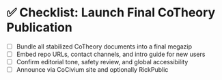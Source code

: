 # ✅ Checklist: Launch Final CoTheory Publication

- [ ] Bundle all stabilized CoTheory documents into a final megazip
- [ ] Embed repo URLs, contact channels, and intro guide for new users
- [ ] Confirm editorial tone, safety review, and global accessibility
- [ ] Announce via CoCivium site and optionally RickPublic

